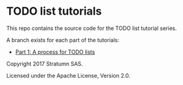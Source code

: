 # TODO list tutorials

This repo contains the source code for the TODO list tutorial series.

A branch exists for each part of the tutorials:

* [Part 1: A process for TODO lists](tree/part1)

Copyright 2017 Stratumn SAS.

Licensed under the Apache License, Version 2.0.
